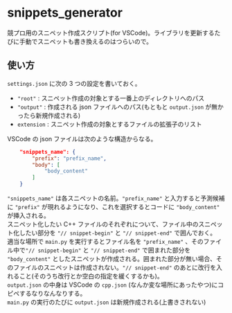 # snippets_generator

競プロ用のスニペット作成スクリプト(for VSCode)。ライブラリを更新するたびに手動でスニペットも書き換えるのはつらいので。

## 使い方

```settings.json``` に次の 3 つの設定を書いておく。  
-  ```"root"``` : スニペット作成の対象とする一番上のディレクトリへのパス  
-  ```"output"``` : 作成される json ファイルへのパス(もともと ```output.json``` が無かったら新規作成される)  
-  ```extension``` : スニペット作成の対象とするファイルの拡張子のリスト

VSCode の json ファイルは次のような構造からなる。  

```json
    "snippets_name": {
        "prefix": "prefix_name",
        "body": [
            "body_content"
        ]
    }
```

```"snippets_name"``` は各スニペットの名前。```"prefix_name"``` と入力すると予測候補に ```"prefix"``` が現れるようになり、これを選択するとコードに ```"body_content"``` が挿入される。  
スニペット化したい C++ ファイルのそれぞれについて、ファイル中のスニペット化したい部分を ```"// snippet-begin"``` と ```"// snippet-end"``` で囲んでおく。  
適当な場所で ```main.py``` を実行するとファイル名を ```"prefix_name"``` 、そのファイル中で```"// snippet-begin"``` と ```"// snippet-end"``` で囲まれた部分を ```"body_content"``` としたスニペットが作成される。囲まれた部分が無い場合、そのファイルのスニペットは作成されない。```"// snippet-end"``` のあとに改行を入れること(そのうち改行とか空白の指定を緩くするかも)。  
```output.json``` の中身は VSCode の ```cpp.json``` (なんか変な場所にあったやつ)にコピペするなりなんなりする。  
```main.py``` の実行のたびに ```output.json``` は新規作成される(上書きされない)